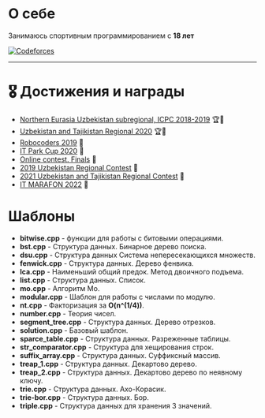 # О себе

Занимаюсь спортивным программированием с <b>18 лет</b> <br>

<a target="_blank" href="https://codeforces.com/profile/NaZaR.IO">
  <img alt="Codeforces" src="https://cp-logo.vercel.app/codeforces/NaZaR.IO" />
</a>
<hr>

# 🎖 Достижения и награды

* <a href="https://official.contest.yandex.com/uzbekistan2018/contest/10164/standings/">Northern Eurasia Uzbekistan subregional, ICPC 2018-2019</a> 🏆🥇
* <a href="https://official.contest.yandex.ru/uz2020/contest/23207/standings">Uzbekistan and Tajikistan Regional 2020</a> 🏆🥇
* <a href="https://kun.uz/ru/news/2019/02/24/v-uzbekistane-opredelili-pobediteley-finalnogo-tura-konkursa-robocoders-2019">Robocoders 2019</a> 🥇
* <a href="https://it-park.uz/ru/itpark/news/pobediteli-chempionata-po-sportivnomu-programmirovaniyu-s-prizovym-fondom-v-30-000">IT Park Cup 2020</a> 🥈
* <a href="https://contest.yandex.ru/contest/18299/standings/">Online contest. Finals</a> 🥈
* <a href="https://icpc.global/regionals/finder/Uzbekistan-Regional-2019/standings">2019 Uzbekistan Regional Contest</a> 🥈
* <a href="https://official.contest.yandex.com/uzb-tjk-icpc-2021/contest/33443/standings/">2021 Uzbekistan and Tajikistan Regional Contest</a> 🥉
* <a href="https://robocontest.uz/olympiads/138/results">IT MARAFON 2022</a> 🥇

# Шаблоны

* <b>bitwise.cpp</b> - функции для работы с битовыми операциями.
* <b>bst.cpp</b> - Структура данных. Бинарное дерево поиска.
* <b>dsu.cpp</b> - Структура данных Система непересекающихся множеств.
* <b>fenwick.cpp</b> - Структура данных. Дерево фенвика.
* <b>lca.cpp</b> - Наименьший общий предок. Метод двоичного подъема.
* <b>list.cpp</b> - Структура данных. Список.
* <b>mo.cpp</b> - Алгоритм Мо.
* <b>modular.cpp</b> - Шаблон для работы с числами по модулю.
* <b>nt.cpp</b> - Факторизация за <b>O(n^(1/4))</b>.
* <b>number.cpp</b> - Теория чисел.
* <b>segment_tree.cpp</b> - Структура данных. Дерево отрезков.
* <b>solution.cpp</b> - Базовый шаблон.
* <b>sparce_table.cpp</b> - Структура данных. Разреженные таблицы.
* <b>str_comparator.cpp</b> - Структура для хещирования строк.
* <b>suffix_array.cpp</b> - Структура данных. Суффиксный массив.
* <b>treap_1.cpp</b> - Структура данных. Декартово дерево.
* <b>treap_2.cpp</b> - Структура данных. Декартово дерево по неявному ключу.
* <b>trie.cpp</b> - Структура данных. Ахо-Корасик.
* <b>trie-bor.cpp</b> - Структура данных. Бор.
* <b>triple.cpp</b> - Структура данных для хранения 3 значений.
